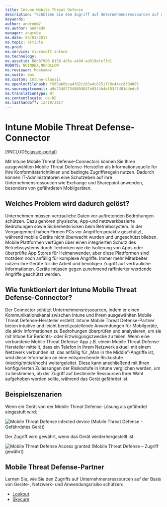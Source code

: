 ```yaml
---
title: Intune Mobile Threat Defense
description: "Schützen Sie den Zugriff auf Unternehmensressourcen auf der Basis von Geräterisiko."
keywords: 
author: andredm7
ms.author: andredm
manager: angrobe
ms.date: 03/01/2017
ms.topic: article
ms.prod: 
ms.service: microsoft-intune
ms.technology: 
ms.assetid: 08d87906-8158-4d5e-a49d-ad919efef3d1
ROBOTS: NOINDEX,NOFOLLOW
ms.reviewer: heenamac
ms.suite: ems
ms.custom: intune-classic
ms.openlocfilehash: f565ab0bca4fd2c283a4c8251f78c44ccd304065
ms.sourcegitcommit: a9d734877340894637e03f4b4ef83f7d01ddedc8
ms.translationtype: HT
ms.contentlocale: de-DE
ms.lasthandoff: 12/19/2017
---
```

# <a name="intune-mobile-threat-defense-connectors"></a>Intune Mobile Threat Defense-Connector

[!INCLUDE[classic-portal](../includes/classic-portal.md)]

Mit Intune Mobile Threat Defense-Connectors können Sie Ihren ausgewählten Mobile Threat Defense-Hersteller als Informationsquelle für Ihre Konformitätsrichtlinien und bedingte Zugriffsregeln nutzen. Dadurch können IT-Administratoren eine Schutzeben auf ihre Unternehmensressoucen wie Exchange und Sharepoint anwenden, besonders von gefährdeten Mobilgeräten.

## <a name="what-problem-does-this-solve"></a>Welches Problem wird dadurch gelöst?

Unternehmen müssen vertrauliche Daten vor auftretenden Bedrohungen schützen. Dazu gehören physische, App-und netzwerkbasierte Bedrohungen sowie Sicherheitsrisiken beim Betriebssystem.
In der Vergangenheit haben Firmen PCs vor Angriffen proaktiv geschützt, während mobile Geräte nicht überwacht wurden und ungeschützt blieben. Mobile Plattformen verfügen über einen integrierten Schutz des Betriebssystems durch Techniken wie die Isolierung von Apps oder überprüfte App Stores für Heimanwender, aber diese Plattformen sind trotzdem noch anfällig für komplexe Angriffe. Immer mehr Mitarbeiter nutzen ihre Geräte für die Arbeit und benötigen Zugriff auf vertrauliche Informationen. Geräte müssen gegen zunehmend raffinierter werdende Angriffe geschützt werden.

## <a name="how-the-intune-mobile-threat-defense-connectors-work"></a>Wie funktioniert der Intune Mobile Threat Defense-Connector?

Der Connector schützt Unternehmensressourcen, indem er einen Kommunikationskanal zwischen Intune und Ihrem ausgewählten Mobile Threat Defense-Hersteller erstellt. Intune Mobile Threat Defense-Partner bieten intuitive und leicht bereitzustellende Anwendungen für Mobilgeräte, die aktiv Informationen zu Bedrohungen überprüfen und analysieren, um sie mit Intune für Berichts- oder Erzwingungszwecke zu teilen. Wenn eine verbundene Mobile Threat Defense-App z.B. einem Mobile Threat Defense-Hersteller mitteilt, dass ein Telefon in Ihrem Netzwerk aktuell mit einem Netzwerk verbunden ist, das anfällig für „Man in the Middle“-Angriffe ist, wird diese Information an eine entsprechende Risikostufe (niedrig/mittel/hoch) weitergeleitet. Diese kann anschließend mit Ihren konfigurierten Zulassungen der Risikostufe in Intune verglichen werden, um zu bestimmen, ob der Zugriff auf bestimmte Ressourcen Ihrer Wahl aufgehoben werden sollte, während das Gerät gefährdet ist.

## <a name="sample-scenarios"></a>Beispielszenarien

Wenn ein Gerät von der Mobile Threat Defense-Lösung als gefährdet eingestuft wird:

![Mobile Threat Defense infected device (Mobile Threat Defense – Gefährdetes Gerät)](../media/mtp/MTD-image-1.png)

Der Zugriff wird gewährt, wenn das Gerät wiederhergestellt ist:

![Mobile Threat Defense Access granted (Mobile Threat Defense – Zugriff gewährt)](../media/mtp/MTD-image-2.png)

## <a name="mobile-threat-defense-partners"></a>Mobile Threat Defense-Partner

Lernen Sie, wie Sie den Zugriffs auf Unternehmensressourcen auf der Basis von Geräte-, Netzwerk- und Anwendungsrisiko schützen:

- [Lookout](/intune-classic/deploy-use/lookout-mobile-threat-defense-connector)
- [Skycure](/intune-classic/deploy-use/skycure-mobile-threat-defense-connector)
